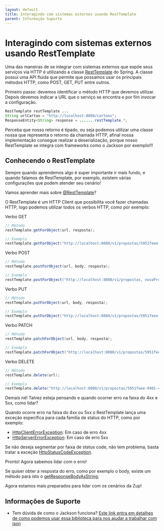 ```yaml
---
layout: default
title: Interagindo com sistemas externos usando RestTemplate 
parent: Informação Suporte
---
```

# Interagindo com sistemas externos usando RestTemplate

Uma das maneiras de se integrar com sistemas externos que expõe seus serviços
via HTTP é utilizando a classe [RestTemplate](https://docs.spring.io/spring-framework/docs/current/javadoc-api/org/springframework/web/client/RestTemplate.html) do Spring. A classe possui uma API fluida
que permite que possamos usar os principais métodos HTTP, como POST, GET, PUT entre outros.

Primeiro passo: devemos identificar o método HTTP que devemos utilizar. Depois devemos indicar a URL
que o serviço se encontra e por fim invocar a configuração.

```java
RestTemplate restTemplate ...
String urlCartao = "http://localhost:8080/cartoes";
ResponseEntity<String> response = .......restTemplate.*;

```
Perceba que nosso retorno é tipado, ou seja podemos utilizar uma classe nossa que representa o retorno
da chamada HTTP, afinal nossa implementação consegue realizar a deserialização, porque nosso RestTemplate se
integra com frameworks como o Jackson por exemplo!!!

## Conhecendo o RestTemplate

Sempre quando aprendemos algo é super importante ir mais fundo, e quando falamos de RestTemplate, por exemplo, existem 
várias configurações que podem atender seu cenário!

Vamos aprender mais sobre [@RestTemplate](https://docs.spring.io/spring-framework/docs/current/javadoc-api/org/springframework/web/client/RestTemplate.html)?

O RestTemplate é um HTTP Client que possibilita você fazer chamadas HTTP, logo podemos utilizar todos os verbos HTTP, 
como por exemplo:

Verbo GET

```java
// Método
restTemplate.getForObject(url, resposta);

// Exemplo
restTemplate.getForObject("http://localhost:8080/v1/propostas/5951feee-9901-4111-83af-38cbe2895ffc, GetProposta.class);
```

Verbo POST

```java
// Método
restTemplate.postForObject(url, body, resposta);

// Exemplo
restTemplate.postForObject("http://localhost:8080/v1/propostas, novaProposta, PostProposta.class);
```

Verbo PUT

```java
// Método
restTemplate.putForObject(url, body, resposta);

// Exemplo
restTemplate.putForObject("http://localhost:8080/v1/propostas/5951feee-9901-4111-83af-38cbe2895ffc, atualizarProposta, PostProposta.class);
```

Verbo PATCH

```java
// Método
restTemplate.patchForObject(url, body, resposta);

// Exemplo
restTemplate.patchForObject("http://localhost:8080/v1/propostas/5951feee-9901-4111-83af-38cbe2895ffc, atualizarProposta, PostProposta.class);
```

Verbo DELETE

```java
// Método
restTemplate.delete(url);

// Exemplo
restTemplate.delete("http://localhost:8080/v1/propostas/5951feee-9901-4111-83af-38cbe2895ffc");
```

Demais né! Talvez esteja pensando e quando ocorrer erro na faixa do 4xx e 5xx, como lidar?

Quando ocorre erro na faixa do 4xx ou 5xx o RestTemplate lança uma exceção específica para cada família de status do HTTP, 
como por exemplo:

- [HttpClientErrorException](https://docs.spring.io/spring-framework/docs/current/javadoc-api/org/springframework/web/client/HttpClientErrorException.html): Em caso de erro 4xx
- [HttpServerErrorException](https://docs.spring.io/spring-framework/docs/current/javadoc-api/org/springframework/web/client/HttpServerErrorException.html): Em caso de erro 5xx

Se não deseja segmentar por faixa de status code, não tem problema, basta tratar a exceção [HttpStatusCodeException](https://docs.spring.io/spring-framework/docs/current/javadoc-api/org/springframework/web/client/HttpStatusCodeException.html).

Pronto! Agora sabemos lidar com o erro!

Se quiser obter a resposta do erro, como por exemplo o body, existe um método para isto o [getResponseBodyAsString](https://docs.spring.io/spring-framework/docs/current/javadoc-api/org/springframework/web/client/RestClientResponseException.html#getResponseBodyAsString--);

Agora estamos mais preparados para lidar com os cenários da Zup!

## Informações de Suporte

- Tem dúvida de como o Jackson funciona? [Este link entra em detalhes de como podemos usar essa biblioteca
para nos ajudar a trabalhar com json](https://github.com/FasterXML/jackson-databind)


